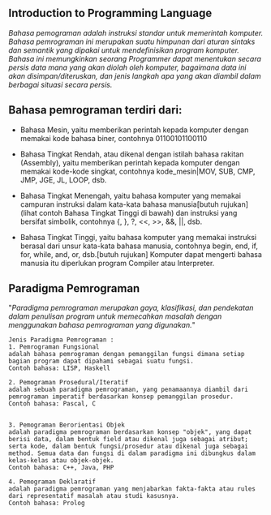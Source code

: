 ## Introduction to Programming Language 

_Bahasa pemograman adalah instruksi standar untuk memerintah komputer. 
Bahasa pemrograman ini merupakan suatu himpunan dari aturan sintaks dan semantik yang dipakai untuk mendefinisikan program komputer. 
Bahasa ini memungkinkan seorang Programmer dapat menentukan secara persis data mana yang akan diolah oleh komputer, bagaimana data ini akan disimpan/diteruskan, dan jenis langkah apa yang akan diambil dalam berbagai situasi secara persis._

## Bahasa pemrograman terdiri dari:

- Bahasa Mesin, yaitu memberikan perintah kepada komputer dengan memakai kode bahasa biner, contohnya 01100101100110

- Bahasa Tingkat Rendah, atau dikenal dengan istilah bahasa rakitan (Assembly), yaitu memberikan perintah kepada komputer dengan memakai kode-kode singkat, contohnya kode_mesin|MOV, SUB, CMP, JMP, JGE, JL, LOOP, dsb.

- Bahasa Tingkat Menengah, yaitu bahasa komputer yang memakai campuran instruksi dalam kata-kata bahasa manusia[butuh rujukan] (lihat contoh Bahasa Tingkat Tinggi di bawah) dan instruksi yang bersifat simbolik, contohnya {, }, ?, <<, >>, &&, ||, dsb.

- Bahasa Tingkat Tinggi, yaitu bahasa komputer yang memakai instruksi berasal dari unsur kata-kata bahasa manusia, contohnya begin, end, if, for, while, and, or, dsb.[butuh rujukan] Komputer dapat mengerti bahasa manusia itu diperlukan program Compiler atau Interpreter.

## Paradigma Pemrograman

"_Paradigma pemrograman merupakan gaya, klasifikasi, dan pendekatan dalam penulisan program untuk memecahkan masalah dengan menggunakan bahasa pemrograman yang digunakan._"


    Jenis Paradigma Pemrograman :
    1. Pemrograman Fungsional
    adalah bahasa pemrograman dengan pemanggilan fungsi dimana setiap bagian program dapat dipahami sebagai suatu fungsi.
    Contoh bahasa: LISP, Haskell

    2. Pemograman Prosedural/Iteratif
    adalah sebuah paradigma pemrograman, yang penamaannya diambil dari pemrograman imperatif berdasarkan konsep pemanggilan prosedur.
    Contoh bahasa: Pascal, C


    3. Pemograman Berorientasi Objek
    adalah paradigma pemrograman berdasarkan konsep "objek", yang dapat berisi data, dalam bentuk field atau dikenal juga sebagai atribut; serta kode, dalam bentuk fungsi/prosedur atau dikenal juga sebagai method. Semua data dan fungsi di dalam paradigma ini dibungkus dalam kelas-kelas atau objek-objek.
    Contoh bahasa: C++, Java, PHP

    4. Pemograman Deklaratif
    adalah paradigma pemrograman yang menjabarkan fakta-fakta atau rules dari representatif masalah atau studi kasusnya. 
    Contoh bahasa: Prolog